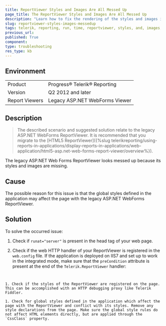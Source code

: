 ```yaml
---
title: ReportViewer Styles and Images Are All Messed Up
page_title: The ReportViewer Styles and Images Are All Messed Up
description: "Learn how to fix the rendering of the styles and images in the ReportViewer when working with Telerik Reporting."
slug: reportviewer-styles-images-messedup
tags: telerik, reporting, run, time, reportviewer, styles, and, images, messed, up, rendering
previous_url:
published: True
component:
type: troubleshooting
res_type: kb
---
```


## Environment

<table>
	<tbody>
		<tr>
			<td>Product</td>
			<td>Progress® Telerik® Reporting</td>
		</tr>
		<tr>
			<td>Version</td>
			<td>Q2 2012 and later</td>
		</tr>
	  <tr>
			<td>Report Viewers</td>
			<td>Legacy ASP.NET WebForms Viewer</td>
		</tr>
	</tbody>
</table>

## Description

>The described scenario and suggested solution relate to the legacy ASP.NET WebForms ReportViewer. It is recommended that you migrate to the [HTML5 ReportViewer]({%slug telerikreporting/using-reports-in-applications/display-reports-in-applications/web-application/html5-asp.net-web-forms-report-viewer/overview%}). 

The legacy ASP.NET Web Forms ReportViewer looks messed up because its styles and images are missing.

## Cause

The possible reason for this issue is that the global styles defined in the application may affect the page with the legacy ASP.NET WebForms ReportViewer.

## Solution  

To solve the occurred issue:

1. Check if `runat="server"` is present in the head tag of your web page.

1. Check if the web HTTP handler of your ReportViewer is registered in the `web.config` file. If the application is deployed on IIS7 and set up to work in the integrated mode, make sure that the `preCondition` attribute is present at the end of the `Telerik.ReportViewer` handler: 

   ````xml
<add name="Telerik.ReportViewer.axd_*"
    type="Telerik.ReportViewer.WebForms.HttpHandler, Telerik.ReportViewer.WebForms, Version=x.x.x.x, Culture=neutral, PublicKeyToken=a9d7983dfcc261be"
    path="Telerik.ReportViewer.axd" verb="*"
    preCondition="integratedMode" />
````

1. Check if the styles of the ReportViewer are registered on the page. This can be accomplished with an HTTP debugging proxy like Telerik Fiddler.

1. Check for global styles defined in the application which affect the page with the ReportViewer and conflict with its styles. Remove any style declarations from the page. Make sure the global style rules do not affect HTML elements directly, but are applied through the `CssClass` property.
